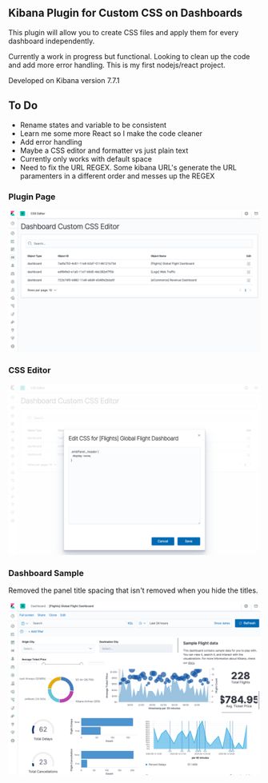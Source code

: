 ## Kibana Plugin for Custom CSS on Dashboards

This plugin will allow you to create CSS files and apply them for every dashboard independently.

Currently a work in progress but functional. Looking to clean up the code and add more error handling. This is my first nodejs/react project.

Developed on Kibana version 7.7.1

## To Do

* Rename states and variable to be consistent
* Learn me some more React so I make the code cleaner
* Add error handling
* Maybe a CSS editor and formatter vs just plain text
* Currently only works with default space
* Need to fix the URL REGEX. Some kibana URL's generate the URL paramenters in a different order and messes up the REGEX

### Plugin Page

![Image of plugin page](/images/pluginpage.png)

### CSS Editor

![Image of CSS editor](/images/pluginedit.png)

### Dashboard Sample

Removed the panel title spacing that isn't removed when you hide the titles.

![Image of CSS editor](/images/sampledashboard.png)
